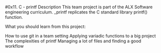 #0x11. C  - printf
Description This team project is part of the ALX Software engineering curriculum. _printf replicates the C standard library printf() function.

What you should learn from this project:

How to use git in a team setting Applying variadic functions to a big project The complexities of printf Managing a lot of files and finding a good workflow
